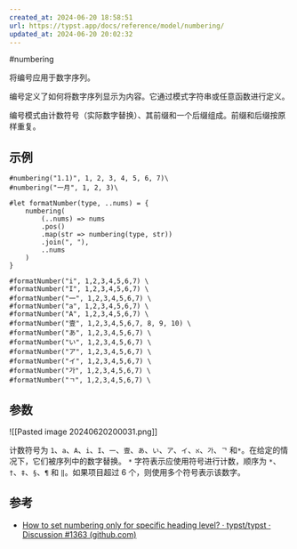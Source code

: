 ```yaml
---
created_at: 2024-06-20 18:58:51
url: https://typst.app/docs/reference/model/numbering/
updated_at: 2024-06-20 20:02:32
---
```

 #numbering

将编号应用于数字序列。

编号定义了如何将数字序列显示为内容。它通过模式字符串或任意函数进行定义。

编号模式由计数符号（实际数字替换）、其前缀和一个后缀组成。前缀和后缀按原样重复。

## 示例

```typst
#numbering("1.1)", 1, 2, 3, 4, 5, 6, 7)\
#numbering("一月", 1, 2, 3)\

#let formatNumber(type, ..nums) = {
    numbering(
        (..nums) => nums
        .pos()
        .map(str => numbering(type, str))
        .join(", "),
        ..nums
    )
}

#formatNumber("i", 1,2,3,4,5,6,7) \
#formatNumber("I", 1,2,3,4,5,6,7) \
#formatNumber("一", 1,2,3,4,5,6,7) \
#formatNumber("a", 1,2,3,4,5,6,7) \
#formatNumber("A", 1,2,3,4,5,6,7) \
#formatNumber("壹", 1,2,3,4,5,6,7, 8, 9, 10) \
#formatNumber("あ", 1,2,3,4,5,6,7) \
#formatNumber("い", 1,2,3,4,5,6,7) \
#formatNumber("ア", 1,2,3,4,5,6,7) \
#formatNumber("イ", 1,2,3,4,5,6,7) \
#formatNumber("가", 1,2,3,4,5,6,7) \
#formatNumber("ㄱ", 1,2,3,4,5,6,7) \
```

## 参数

![[Pasted image 20240620200031.png]]

计数符号为 `1`、`a`、`A`、`i`、`I`、`一`、`壹`、`あ`、`い`、`ア`、`イ`、`א`、`가`、`ᄀ` 和`*`。在给定的情况下，它们被序列中的数字替换。 `*` 字符表示应使用符号进行计数，顺序为 `*`、`†`、`‡`、`§`、`¶` 和 `‖`。如果项目超过 6 个，则使用多个符号表示该数字。

## 参考

- [How to set numbering only for specific heading level? · typst/typst · Discussion #1363 (github.com)](https://github.com/typst/typst/discussions/1363)